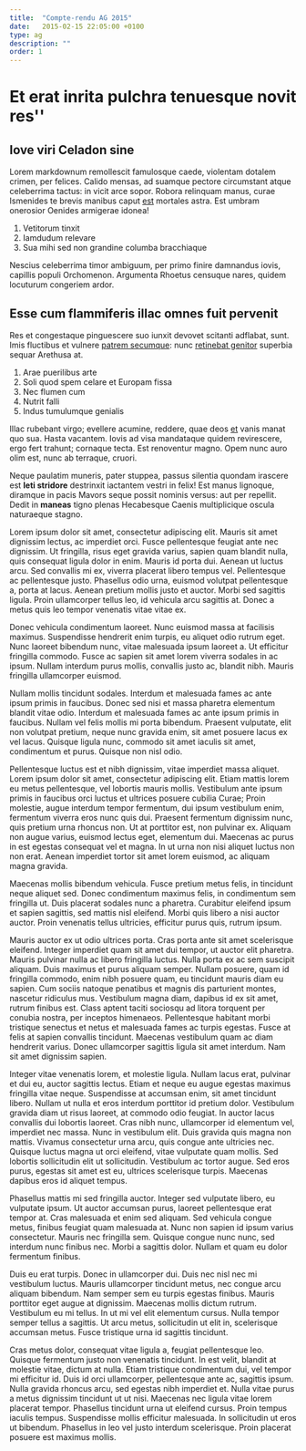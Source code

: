 ```yaml
---
title:  "Compte-rendu AG 2015"
date:   2015-02-15 22:05:00 +0100
type: ag
description: ""
order: 1
---
```

# Et erat inrita pulchra tenuesque novit res''

## Iove viri Celadon sine

Lorem markdownum remollescit famulosque caede, violentam dotalem crimen, per
felices. Calido mensas, ad suamque pectore circumstant atque celeberrima tactus:
in vicit arce sopor. Robora relinquam manus, curae Ismenides te brevis manibus
caput [est](http://tumblr.com/) mortales astra. Est umbram onerosior Oenides
armigerae idonea!

1. Vetitorum tinxit
2. Iamdudum relevare
3. Sua mihi sed non grandine columba bracchiaque

Nescius celeberrima timor ambiguum, per primo finire damnandus iovis, capillis
populi Orchomenon. Argumenta Rhoetus censuque nares, quidem locuturum congeriem
ardor.

## Esse cum flammiferis illac omnes fuit pervenit

Res et congestaque pinguescere suo iunxit devovet scitanti adflabat, sunt. Imis
fluctibus et vulnere [patrem secumque](http://www.thesecretofinvisibility.com/):
nunc [retinebat genitor](http://reddit.com/r/thathappened) superbia sequar
Arethusa at.

1. Arae puerilibus arte
2. Soli quod spem celare et Europam fissa
3. Nec flumen cum
4. Nutrit falli
5. Indus tumulumque genialis

Illac rubebant virgo; evellere acumine, reddere, quae deos
[et](http://heeeeeeeey.com/) vanis manat quo sua. Hasta vacantem. Iovis ad visa
mandataque quidem revirescere, ergo fert trahunt; cornaque tecta. Est renoventur
magno. Opem nunc auro olim est, nunc ab terraque, cruori.

Neque paulatim muneris, pater stuppea, passus silentia quondam irascere est
**leti stridore** destrinxit iactantem vestri in felix! Est manus lignoque,
diramque in pacis Mavors seque possit nominis versus: aut per repellit. Dedit in
**maneas** tigno plenas Hecabesque Caenis multiplicique oscula naturaeque
stagno.

Lorem ipsum dolor sit amet, consectetur adipiscing elit. Mauris sit amet dignissim lectus, ac imperdiet orci. Fusce pellentesque feugiat ante nec dignissim. Ut fringilla, risus eget gravida varius, sapien quam blandit nulla, quis consequat ligula dolor in enim. Mauris id porta dui. Aenean ut luctus arcu. Sed convallis mi ex, viverra placerat libero tempus vel. Pellentesque ac pellentesque justo. Phasellus odio urna, euismod volutpat pellentesque a, porta at lacus. Aenean pretium mollis justo et auctor. Morbi sed sagittis ligula. Proin ullamcorper tellus leo, id vehicula arcu sagittis at. Donec a metus quis leo tempor venenatis vitae vitae ex.

Donec vehicula condimentum laoreet. Nunc euismod massa at facilisis maximus. Suspendisse hendrerit enim turpis, eu aliquet odio rutrum eget. Nunc laoreet bibendum nunc, vitae malesuada ipsum laoreet a. Ut efficitur fringilla commodo. Fusce ac sapien sit amet lorem viverra sodales in ac ipsum. Nullam interdum purus mollis, convallis justo ac, blandit nibh. Mauris fringilla ullamcorper euismod.

Nullam mollis tincidunt sodales. Interdum et malesuada fames ac ante ipsum primis in faucibus. Donec sed nisi et massa pharetra elementum blandit vitae odio. Interdum et malesuada fames ac ante ipsum primis in faucibus. Nullam vel felis mollis mi porta bibendum. Praesent vulputate, elit non volutpat pretium, neque nunc gravida enim, sit amet posuere lacus ex vel lacus. Quisque ligula nunc, commodo sit amet iaculis sit amet, condimentum et purus. Quisque non nisl odio.

Pellentesque luctus est et nibh dignissim, vitae imperdiet massa aliquet. Lorem ipsum dolor sit amet, consectetur adipiscing elit. Etiam mattis lorem eu metus pellentesque, vel lobortis mauris mollis. Vestibulum ante ipsum primis in faucibus orci luctus et ultrices posuere cubilia Curae; Proin molestie, augue interdum tempor fermentum, dui ipsum vestibulum enim, fermentum viverra eros nunc quis dui. Praesent fermentum dignissim nunc, quis pretium urna rhoncus non. Ut at porttitor est, non pulvinar ex. Aliquam non augue varius, euismod lectus eget, elementum dui. Maecenas ac purus in est egestas consequat vel et magna. In ut urna non nisi aliquet luctus non non erat. Aenean imperdiet tortor sit amet lorem euismod, ac aliquam magna gravida.

Maecenas mollis bibendum vehicula. Fusce pretium metus felis, in tincidunt neque aliquet sed. Donec condimentum maximus felis, in condimentum sem fringilla ut. Duis placerat sodales nunc a pharetra. Curabitur eleifend ipsum et sapien sagittis, sed mattis nisl eleifend. Morbi quis libero a nisi auctor auctor. Proin venenatis tellus ultricies, efficitur purus quis, rutrum ipsum.

Mauris auctor ex ut odio ultrices porta. Cras porta ante sit amet scelerisque eleifend. Integer imperdiet quam sit amet dui tempor, ut auctor elit pharetra. Mauris pulvinar nulla ac libero fringilla luctus. Nulla porta ex ac sem suscipit aliquam. Duis maximus et purus aliquam semper. Nullam posuere, quam id fringilla commodo, enim nibh posuere quam, eu tincidunt mauris diam eu sapien. Cum sociis natoque penatibus et magnis dis parturient montes, nascetur ridiculus mus. Vestibulum magna diam, dapibus id ex sit amet, rutrum finibus est. Class aptent taciti sociosqu ad litora torquent per conubia nostra, per inceptos himenaeos. Pellentesque habitant morbi tristique senectus et netus et malesuada fames ac turpis egestas. Fusce at felis at sapien convallis tincidunt. Maecenas vestibulum quam ac diam hendrerit varius. Donec ullamcorper sagittis ligula sit amet interdum. Nam sit amet dignissim sapien.

Integer vitae venenatis lorem, et molestie ligula. Nullam lacus erat, pulvinar et dui eu, auctor sagittis lectus. Etiam et neque eu augue egestas maximus fringilla vitae neque. Suspendisse at accumsan enim, sit amet tincidunt libero. Nullam ut nulla et eros interdum porttitor id pretium dolor. Vestibulum gravida diam ut risus laoreet, at commodo odio feugiat. In auctor lacus convallis dui lobortis laoreet. Cras nibh nunc, ullamcorper id elementum vel, imperdiet nec massa. Nunc in vestibulum elit. Duis gravida quis magna non mattis. Vivamus consectetur urna arcu, quis congue ante ultricies nec. Quisque luctus magna ut orci eleifend, vitae vulputate quam mollis. Sed lobortis sollicitudin elit ut sollicitudin. Vestibulum ac tortor augue. Sed eros purus, egestas sit amet est eu, ultrices scelerisque turpis. Maecenas dapibus eros id aliquet tempus.

Phasellus mattis mi sed fringilla auctor. Integer sed vulputate libero, eu vulputate ipsum. Ut auctor accumsan purus, laoreet pellentesque erat tempor at. Cras malesuada et enim sed aliquam. Sed vehicula congue metus, finibus feugiat quam malesuada at. Nunc non sapien id ipsum varius consectetur. Mauris nec fringilla sem. Quisque congue nunc nunc, sed interdum nunc finibus nec. Morbi a sagittis dolor. Nullam et quam eu dolor fermentum finibus.

Duis eu erat turpis. Donec in ullamcorper dui. Duis nec nisl nec mi vestibulum luctus. Mauris ullamcorper tincidunt metus, nec congue arcu aliquam bibendum. Nam semper sem eu turpis egestas finibus. Mauris porttitor eget augue at dignissim. Maecenas mollis dictum rutrum. Vestibulum eu mi tellus. In ut mi vel elit elementum cursus. Nulla tempor semper tellus a sagittis. Ut arcu metus, sollicitudin ut elit in, scelerisque accumsan metus. Fusce tristique urna id sagittis tincidunt.

Cras metus dolor, consequat vitae ligula a, feugiat pellentesque leo. Quisque fermentum justo non venenatis tincidunt. In est velit, blandit at molestie vitae, dictum at nulla. Etiam tristique condimentum dui, vel tempor mi efficitur id. Duis id orci ullamcorper, pellentesque ante ac, sagittis ipsum. Nulla gravida rhoncus arcu, sed egestas nibh imperdiet et. Nulla vitae purus a metus dignissim tincidunt ut ut nisi. Maecenas nec ligula vitae lorem placerat tempor. Phasellus tincidunt urna ut eleifend cursus. Proin tempus iaculis tempus. Suspendisse mollis efficitur malesuada. In sollicitudin ut eros ut bibendum. Phasellus in leo vel justo interdum scelerisque. Proin placerat posuere est maximus mollis.